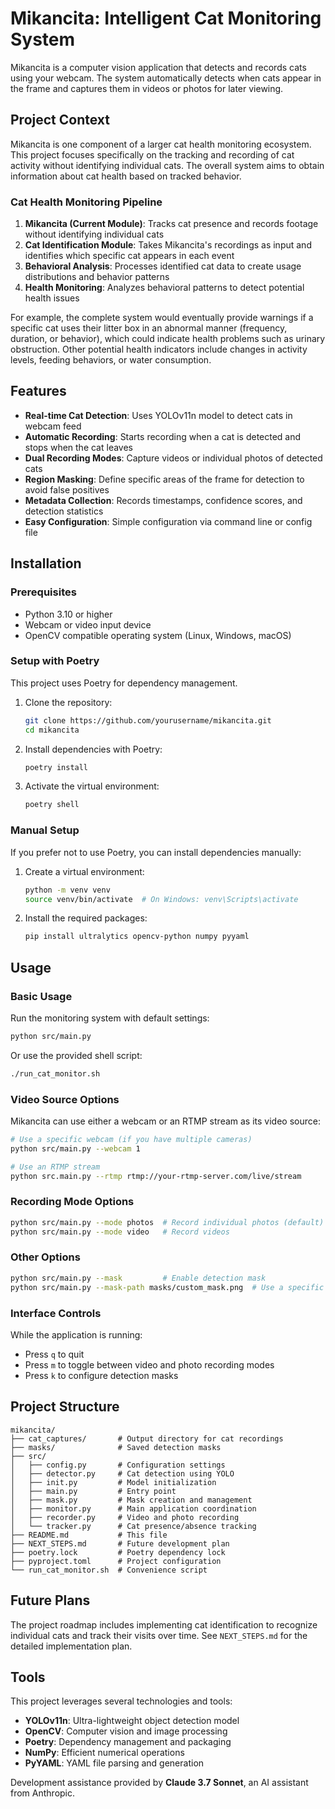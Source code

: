 # Mikancita: Intelligent Cat Monitoring System

Mikancita is a computer vision application that detects and records cats using your webcam. The system automatically detects when cats appear in the frame and captures them in videos or photos for later viewing.

## Project Context

Mikancita is one component of a larger cat health monitoring ecosystem. This project focuses specifically on the tracking and recording of cat activity without identifying individual cats. The overall system aims to obtain information about cat health based on tracked behavior.

### Cat Health Monitoring Pipeline

1. **Mikancita (Current Module)**: Tracks cat presence and records footage without identifying individual cats
2. **Cat Identification Module**: Takes Mikancita's recordings as input and identifies which specific cat appears in each event
3. **Behavioral Analysis**: Processes identified cat data to create usage distributions and behavior patterns
4. **Health Monitoring**: Analyzes behavioral patterns to detect potential health issues

For example, the complete system would eventually provide warnings if a specific cat uses their litter box in an abnormal manner (frequency, duration, or behavior), which could indicate health problems such as urinary obstruction. Other potential health indicators include changes in activity levels, feeding behaviors, or water consumption.

## Features

- **Real-time Cat Detection**: Uses YOLOv11n model to detect cats in webcam feed
- **Automatic Recording**: Starts recording when a cat is detected and stops when the cat leaves
- **Dual Recording Modes**: Capture videos or individual photos of detected cats
- **Region Masking**: Define specific areas of the frame for detection to avoid false positives
- **Metadata Collection**: Records timestamps, confidence scores, and detection statistics
- **Easy Configuration**: Simple configuration via command line or config file

## Installation

### Prerequisites

- Python 3.10 or higher
- Webcam or video input device
- OpenCV compatible operating system (Linux, Windows, macOS)

### Setup with Poetry

This project uses Poetry for dependency management.

1. Clone the repository:
   ```bash
   git clone https://github.com/yourusername/mikancita.git
   cd mikancita
   ```

2. Install dependencies with Poetry:
   ```bash
   poetry install
   ```

3. Activate the virtual environment:
   ```bash
   poetry shell
   ```

### Manual Setup

If you prefer not to use Poetry, you can install dependencies manually:

1. Create a virtual environment:
   ```bash
   python -m venv venv
   source venv/bin/activate  # On Windows: venv\Scripts\activate
   ```

2. Install the required packages:
   ```bash
   pip install ultralytics opencv-python numpy pyyaml
   ```

## Usage

### Basic Usage

Run the monitoring system with default settings:

```bash
python src/main.py
```

Or use the provided shell script:

```bash
./run_cat_monitor.sh
```

### Video Source Options

Mikancita can use either a webcam or an RTMP stream as its video source:

```bash
# Use a specific webcam (if you have multiple cameras)
python src/main.py --webcam 1

# Use an RTMP stream
python src.main.py --rtmp rtmp://your-rtmp-server.com/live/stream
```

### Recording Mode Options

```bash
python src/main.py --mode photos  # Record individual photos (default)
python src/main.py --mode video   # Record videos
```

### Other Options

```bash
python src/main.py --mask         # Enable detection mask
python src/main.py --mask-path masks/custom_mask.png  # Use a specific mask file
```

### Interface Controls

While the application is running:
- Press `q` to quit
- Press `m` to toggle between video and photo recording modes
- Press `k` to configure detection masks

## Project Structure

```
mikancita/
├── cat_captures/       # Output directory for cat recordings
├── masks/              # Saved detection masks
├── src/
│   ├── config.py       # Configuration settings
│   ├── detector.py     # Cat detection using YOLO
│   ├── init.py         # Model initialization
│   ├── main.py         # Entry point
│   ├── mask.py         # Mask creation and management
│   ├── monitor.py      # Main application coordination
│   ├── recorder.py     # Video and photo recording
│   └── tracker.py      # Cat presence/absence tracking
├── README.md           # This file
├── NEXT_STEPS.md       # Future development plan
├── poetry.lock         # Poetry dependency lock
├── pyproject.toml      # Project configuration
└── run_cat_monitor.sh  # Convenience script
```

## Future Plans

The project roadmap includes implementing cat identification to recognize individual cats and track their visits over time. See `NEXT_STEPS.md` for the detailed implementation plan.

## Tools

This project leverages several technologies and tools:

- **YOLOv11n**: Ultra-lightweight object detection model
- **OpenCV**: Computer vision and image processing
- **Poetry**: Dependency management and packaging
- **NumPy**: Efficient numerical operations
- **PyYAML**: YAML file parsing and generation

Development assistance provided by **Claude 3.7 Sonnet**, an AI assistant from Anthropic.